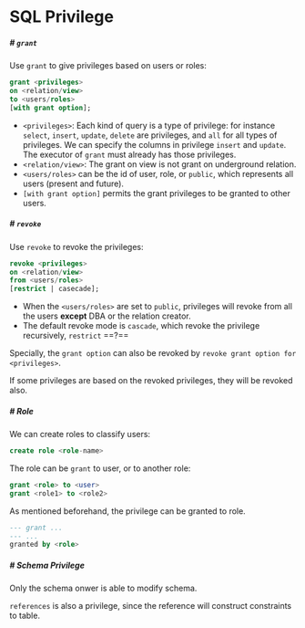 # SQL Privilege

##### # `grant`

Use `grant` to give privileges based on users or roles:

```sql
grant <privileges>
on <relation/view>
to <users/roles>
[with grant option];
```

- `<privileges>`: Each kind of query is a type of privilege: for instance `select`, `insert`,  `update`, `delete` are privileges, and `all` for all types of privileges. We can specify the columns in privilege `insert` and `update`. The executor of `grant` must already has those privileges.
- `<relation/view>`: The grant on view is not grant on underground relation.
- `<users/roles>` can be the id of user, role, or `public`, which represents all users (present and future).
- `[with grant option]` permits the grant privileges to be granted to other users.



##### # `revoke`

Use `revoke` to revoke the privileges:

```sql
revoke <privileges>
on <relation/view>
from <users/roles>
[restrict | casecade];
```

- When the `<users/roles>` are set to `public`, privileges will revoke from all the users **except** DBA or the relation creator.
- The default revoke mode is `cascade`, which revoke the privilege recursively, `restrict` ==?==

Specially, the `grant option` can also be revoked by `revoke grant option for <privileges>`.

If some privileges are based on the revoked privileges, they will be revoked also.



##### # Role

We can create roles to classify users:

```sql
create role <role-name>
```

The role can be `grant` to user, or to another role:

```sql
grant <role> to <user>
grant <role1> to <role2>
```

As mentioned beforehand, the privilege can be granted to role.

```sql
--- grant ...
--- ...
granted by <role>
```



##### # Schema Privilege

Only the schema onwer is able to modify schema.

`references` is also a privilege, since the reference will construct constraints to table. 





